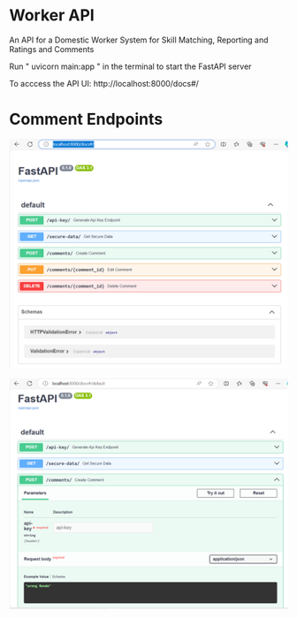 # Worker API
An API for a Domestic Worker System for Skill Matching, Reporting and Ratings and Comments

Run " uvicorn main:app " in the terminal to start the FastAPI server

To acccess the API UI: http://localhost:8000/docs#/

# Comment Endpoints

![comment UI endpoint](https://github.com/RadaGathee/workerAPI/blob/main/commentsAPI-UI2.png)

![comment UI endpoints](https://github.com/RadaGathee/workerAPI/blob/main/commentsAPI-UI.png)
